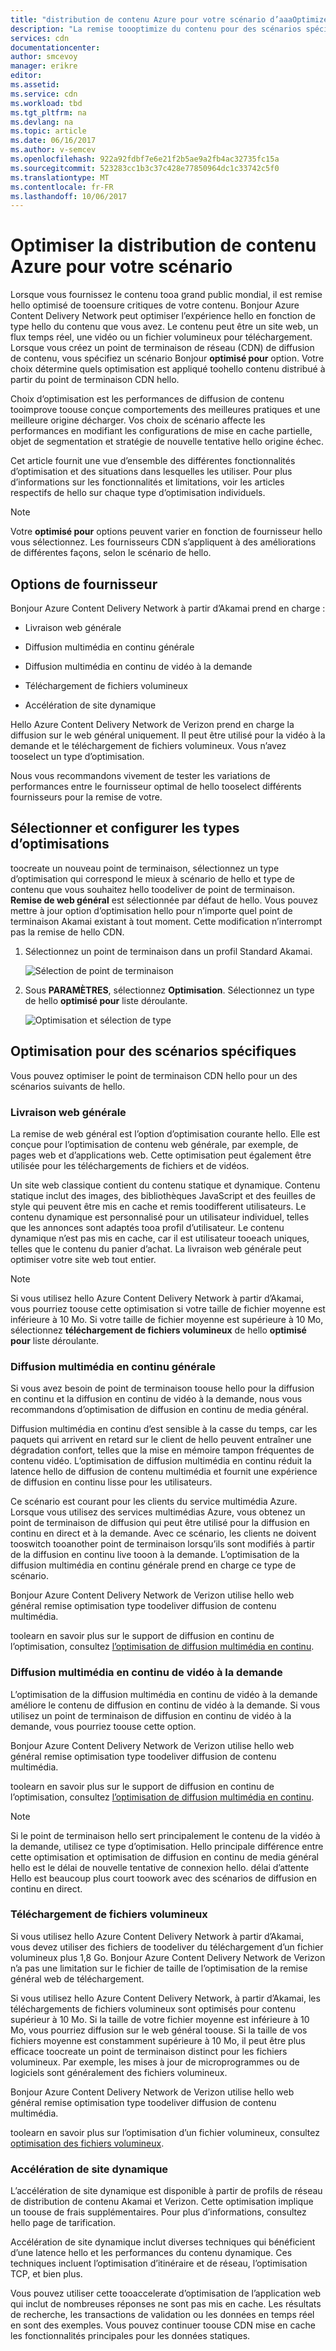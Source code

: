 ```yaml
---
title: "distribution de contenu Azure pour votre scénario d’aaaOptimize"
description: "La remise toooptimize du contenu pour des scénarios spécifiques"
services: cdn
documentationcenter: 
author: smcevoy
manager: erikre
editor: 
ms.assetid: 
ms.service: cdn
ms.workload: tbd
ms.tgt_pltfrm: na
ms.devlang: na
ms.topic: article
ms.date: 06/16/2017
ms.author: v-semcev
ms.openlocfilehash: 922a92fdbf7e6e21f2b5ae9a2fb4ac32735fc15a
ms.sourcegitcommit: 523283cc1b3c37c428e77850964dc1c33742c5f0
ms.translationtype: MT
ms.contentlocale: fr-FR
ms.lasthandoff: 10/06/2017
---
```

# <a name="optimize-azure-content-delivery-for-your-scenario"></a>Optimiser la distribution de contenu Azure pour votre scénario

Lorsque vous fournissez le contenu tooa grand public mondial, il est remise hello optimisé de tooensure critiques de votre contenu. Bonjour Azure Content Delivery Network peut optimiser l’expérience hello en fonction de type hello du contenu que vous avez. Le contenu peut être un site web, un flux temps réel, une vidéo ou un fichier volumineux pour téléchargement. Lorsque vous créez un point de terminaison de réseau (CDN) de diffusion de contenu, vous spécifiez un scénario Bonjour **optimisé pour** option. Votre choix détermine quels optimisation est appliqué toohello contenu distribué à partir du point de terminaison CDN hello.

Choix d’optimisation est les performances de diffusion de contenu tooimprove toouse conçue comportements des meilleures pratiques et une meilleure origine décharger. Vos choix de scénario affecte les performances en modifiant les configurations de mise en cache partielle, objet de segmentation et stratégie de nouvelle tentative hello origine échec. 

Cet article fournit une vue d’ensemble des différentes fonctionnalités d’optimisation et des situations dans lesquelles les utiliser. Pour plus d’informations sur les fonctionnalités et limitations, voir les articles respectifs de hello sur chaque type d’optimisation individuels.

> [!NOTE]
> Votre **optimisé pour** options peuvent varier en fonction de fournisseur hello vous sélectionnez. Les fournisseurs CDN s’appliquent à des améliorations de différentes façons, selon le scénario de hello. 

## <a name="provider-options"></a>Options de fournisseur

Bonjour Azure Content Delivery Network à partir d’Akamai prend en charge :

* Livraison web générale 

* Diffusion multimédia en continu générale

* Diffusion multimédia en continu de vidéo à la demande

* Téléchargement de fichiers volumineux

* Accélération de site dynamique 

Hello Azure Content Delivery Network de Verizon prend en charge la diffusion sur le web général uniquement. Il peut être utilisé pour la vidéo à la demande et le téléchargement de fichiers volumineux. Vous n’avez tooselect un type d’optimisation.

Nous vous recommandons vivement de tester les variations de performances entre le fournisseur optimal de hello tooselect différents fournisseurs pour la remise de votre.

## <a name="select-and-configure-optimization-types"></a>Sélectionner et configurer les types d’optimisations

toocreate un nouveau point de terminaison, sélectionnez un type d’optimisation qui correspond le mieux à scénario de hello et type de contenu que vous souhaitez hello toodeliver de point de terminaison. **Remise de web général** est sélectionnée par défaut de hello. Vous pouvez mettre à jour option d’optimisation hello pour n’importe quel point de terminaison Akamai existant à tout moment. Cette modification n’interrompt pas la remise de hello CDN. 

1. Sélectionnez un point de terminaison dans un profil Standard Akamai.

    ![Sélection de point de terminaison ](./media/cdn-optimization-overview/01_Akamai.png)

2. Sous **PARAMÈTRES**, sélectionnez **Optimisation**. Sélectionnez un type de hello **optimisé pour** liste déroulante.

    ![Optimisation et sélection de type](./media/cdn-optimization-overview/02_Select.png)

## <a name="optimization-for-specific-scenarios"></a>Optimisation pour des scénarios spécifiques

Vous pouvez optimiser le point de terminaison CDN hello pour un des scénarios suivants de hello. 

### <a name="general-web-delivery"></a>Livraison web générale

La remise de web général est l’option d’optimisation courante hello. Elle est conçue pour l’optimisation de contenu web générale, par exemple, de pages web et d’applications web. Cette optimisation peut également être utilisée pour les téléchargements de fichiers et de vidéos.

Un site web classique contient du contenu statique et dynamique. Contenu statique inclut des images, des bibliothèques JavaScript et des feuilles de style qui peuvent être mis en cache et remis toodifferent utilisateurs. Le contenu dynamique est personnalisé pour un utilisateur individuel, telles que les annonces sont adaptés tooa profil d’utilisateur. Le contenu dynamique n’est pas mis en cache, car il est utilisateur tooeach uniques, telles que le contenu du panier d’achat. La livraison web générale peut optimiser votre site web tout entier. 

> [!NOTE]
> Si vous utilisez hello Azure Content Delivery Network à partir d’Akamai, vous pourriez toouse cette optimisation si votre taille de fichier moyenne est inférieure à 10 Mo. Si votre taille de fichier moyenne est supérieure à 10 Mo, sélectionnez **téléchargement de fichiers volumineux** de hello **optimisé pour** liste déroulante.

### <a name="general-media-streaming"></a>Diffusion multimédia en continu générale

Si vous avez besoin de point de terminaison toouse hello pour la diffusion en continu et la diffusion en continu de vidéo à la demande, nous vous recommandons d’optimisation de diffusion en continu de media général.

Diffusion multimédia en continu d’est sensible à la casse du temps, car les paquets qui arrivent en retard sur le client de hello peuvent entraîner une dégradation confort, telles que la mise en mémoire tampon fréquentes de contenu vidéo. L’optimisation de diffusion multimédia en continu réduit la latence hello de diffusion de contenu multimédia et fournit une expérience de diffusion en continu lisse pour les utilisateurs. 

Ce scénario est courant pour les clients du service multimédia Azure. Lorsque vous utilisez des services multimédias Azure, vous obtenez un point de terminaison de diffusion qui peut être utilisé pour la diffusion en continu en direct et à la demande. Avec ce scénario, les clients ne doivent tooswitch tooanother point de terminaison lorsqu’ils sont modifiés à partir de la diffusion en continu live tooon à la demande. L’optimisation de la diffusion multimédia en continu générale prend en charge ce type de scénario.

Bonjour Azure Content Delivery Network de Verizon utilise hello web général remise optimisation type toodeliver diffusion de contenu multimédia.

toolearn en savoir plus sur le support de diffusion en continu de l’optimisation, consultez [l’optimisation de diffusion multimédia en continu](cdn-media-streaming-optimization.md).

### <a name="video-on-demand-media-streaming"></a>Diffusion multimédia en continu de vidéo à la demande

L’optimisation de la diffusion multimédia en continu de vidéo à la demande améliore le contenu de diffusion en continu de vidéo à la demande. Si vous utilisez un point de terminaison de diffusion en continu de vidéo à la demande, vous pourriez toouse cette option.

Bonjour Azure Content Delivery Network de Verizon utilise hello web général remise optimisation type toodeliver diffusion de contenu multimédia.

toolearn en savoir plus sur le support de diffusion en continu de l’optimisation, consultez [l’optimisation de diffusion multimédia en continu](cdn-media-streaming-optimization.md).

> [!NOTE]
> Si le point de terminaison hello sert principalement le contenu de la vidéo à la demande, utilisez ce type d’optimisation. Hello principale différence entre cette optimisation et optimisation de diffusion en continu de media général hello est le délai de nouvelle tentative de connexion hello. délai d’attente Hello est beaucoup plus court toowork avec des scénarios de diffusion en continu en direct.

### <a name="large-file-download"></a>Téléchargement de fichiers volumineux

Si vous utilisez hello Azure Content Delivery Network à partir d’Akamai, vous devez utiliser des fichiers de toodeliver du téléchargement d’un fichier volumineux plus 1,8 Go. Bonjour Azure Content Delivery Network de Verizon n’a pas une limitation sur le fichier de taille de l’optimisation de la remise général web de téléchargement.

Si vous utilisez hello Azure Content Delivery Network, à partir d’Akamai, les téléchargements de fichiers volumineux sont optimisés pour contenu supérieur à 10 Mo. Si la taille de votre fichier moyenne est inférieure à 10 Mo, vous pourriez diffusion sur le web général toouse. Si la taille de vos fichiers moyenne est constamment supérieure à 10 Mo, il peut être plus efficace toocreate un point de terminaison distinct pour les fichiers volumineux. Par exemple, les mises à jour de microprogrammes ou de logiciels sont généralement des fichiers volumineux.

Bonjour Azure Content Delivery Network de Verizon utilise hello web général remise optimisation type toodeliver diffusion de contenu multimédia.

toolearn en savoir plus sur l’optimisation d’un fichier volumineux, consultez [optimisation des fichiers volumineux](cdn-large-file-optimization.md).

### <a name="dynamic-site-acceleration"></a>Accélération de site dynamique

 L’accélération de site dynamique est disponible à partir de profils de réseau de distribution de contenu Akamai et Verizon. Cette optimisation implique un toouse de frais supplémentaires. Pour plus d’informations, consultez hello page de tarification.

Accélération de site dynamique inclut diverses techniques qui bénéficient d’une latence hello et les performances du contenu dynamique. Ces techniques incluent l’optimisation d’itinéraire et de réseau, l’optimisation TCP, et bien plus. 

Vous pouvez utiliser cette tooaccelerate d’optimisation de l’application web qui inclut de nombreuses réponses ne sont pas mis en cache. Les résultats de recherche, les transactions de validation ou les données en temps réel en sont des exemples. Vous pouvez continuer toouse CDN mise en cache les fonctionnalités principales pour les données statiques. 




